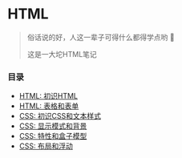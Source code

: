 # HTML

> 俗话说的好，人这一辈子可得什么都得学点哟 🐢
>
> 这是一大坨HTML笔记



### 目录

* [HTML: 初识HTML](HTML/HTML01.md)
* [HTML: 表格和表单](HTML/HTML02.md)
* [CSS: 初识CSS和文本样式](HTML/CSS01.md)
* [CSS: 显示模式和背景](HTML/CSS02.md)
* [CSS: 特性和盒子模型](HTML/CSS03.md)
* [CSS: 布局和浮动](HTML/CSS04.md)



